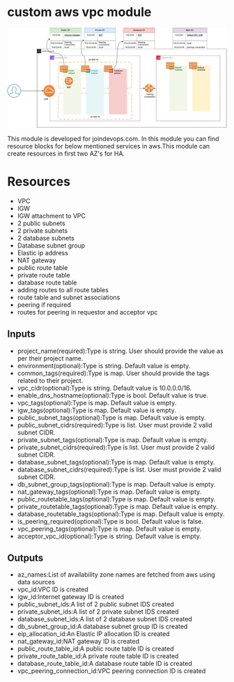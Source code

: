 # custom aws vpc module

![alt text](vpc_module_diagram_2_lyst1715839481379.jpeg)

This module is developed for joindevops.com. In this module you can find resource blocks for below mentioned services in aws.This module can create resources in first two AZ's for HA.

# Resources
* VPC
* IGW
* IGW attachment to VPC
* 2 public subnets
* 2 private subnets
* 2 database subnets
* Database subnet group
* Elastic ip address
* NAT gateway
* public route table
* private route table
* database route table
* adding routes to all route tables
* route table and subnet associations
* peering if required
* routes for peering in requestor and acceptor vpc

## Inputs
* project_name(required):Type is string. User should provide the value as per their project name.
* environment(optional):Type is string. Default value is empty.
* common_tags(required):Type is map. User should provide the tags related to their project.
* vpc_cidr(optional):Type is string. Default value is 10.0.0.0/16.
* enable_dns_hostname(optional):Type is bool. Default value is true.
* vpc_tags(optional):Type is map. Default value is empty.
* igw_tags(optional):Type is map. Default value is empty.
* public_subnet_tags(optional):Type is map. Default value is empty.
* public_subnet_cidrs(required):Type is list. User must provide 2 valid subnet CIDR.
* private_subnet_tags(optional):Type is map. Default value is empty.
* private_subnet_cidrs(required):Type is list. User must provide 2 valid subnet CIDR.
* database_subnet_tags(optional):Type is map. Default value is empty.
* database_subnet_cidrs(required):Type is list. User must provide 2 valid subnet CIDR.
* db_subnet_group_tags(optional):Type is map. Default value is empty.
* nat_gateway_tags(optional):Type is map. Default value is empty.
* public_routetable_tags(optional):Type is map. Default value is empty.
* private_routetable_tags(optional):Type is map. Default value is empty.
* database_routetable_tags(optional):Type is map. Default value is empty.
* is_peering_required(optional):Type is bool. Default value is false.
* vpc_peering_tags(optional):Type is map. Default value is empty.
* acceptor_vpc_id(optional):Type is string. Default value is empty.

## Outputs
* az_names:List of availability zone names are fetched from aws using data sources
* vpc_id:VPC ID is created
* igw_id:Internet gateway ID is created
* public_subnet_ids:A list of 2 public subnet IDS created
* private_subnet_ids:A list of 2 private subnet IDS created
* database_subnet_ids:A list of 2 database subnet IDS created
* db_subnet_group_id:A database subnet group ID is created
* eip_allocation_id:An Elastic IP allocation ID is created
* nat_gateway_id:NAT gateway ID is created
* public_route_table_id:A public route table ID is created
* private_route_table_id:A private route table ID is created
* database_route_table_id:A database route table ID is created
* vpc_peering_connection_id:VPC peering connection ID is created



